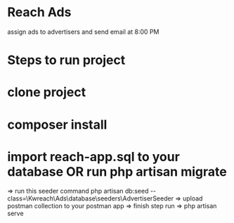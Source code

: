 # Reach Ads
assign ads to advertisers and send email at 8:00 PM

# Steps to run project
  # clone project
  # composer install
  # import reach-app.sql to your database OR run php artisan migrate 
=> run this seeder command php artisan db:seed --class=\\Kwreach\\Ads\\database\\seeders\\AdvertiserSeeder
=> upload postman collection to your postman app
=> finish step run => php artisan serve
